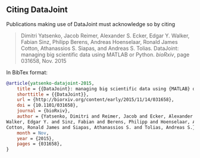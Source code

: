 ## Citing DataJoint

Publications making use of DataJoint must acknowledge so by citing

> Dimitri Yatsenko, Jacob Reimer, Alexander S. Ecker, Edgar Y. Walker, Fabian Sinz, Philipp Berens, Andreas Hoenselaar, Ronald James Cotton, Athanassios S. Siapas, and Andreas S. Tolias. DataJoint: managing big scientific data using MATLAB or Python. *bioRxiv*, page 031658, Nov. 2015

In BibTex format:

```bibtex
@article{yatsenko-datajoint-2015,
    title = {{DataJoint}: managing big scientific data using {MATLAB} or {Python}},
    shorttitle = {{DataJoint}},
    url = {http://biorxiv.org/content/early/2015/11/14/031658},
    doi = {10.1101/031658},
    journal = {bioRxiv},
    author = {Yatsenko, Dimitri and Reimer, Jacob and Ecker, Alexander S. and 
Walker, Edgar Y. and Sinz, Fabian and Berens, Philipp and Hoenselaar, Andreas and 
Cotton, Ronald James and Siapas, Athanassios S. and Tolias, Andreas S.},
    month = Nov,
    year = {2015},
    pages = {031658},
}
```
